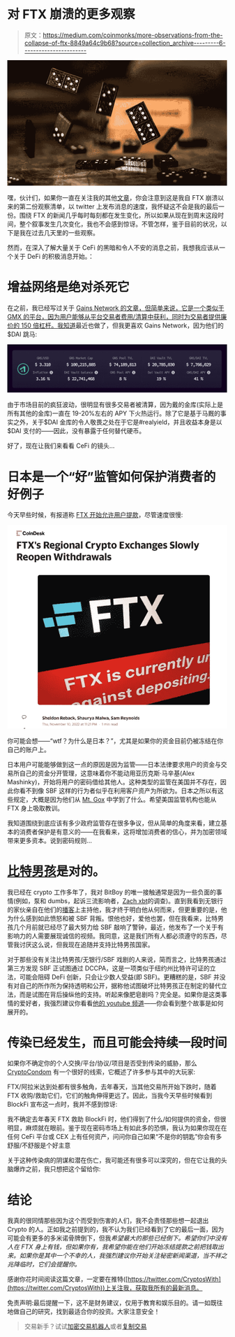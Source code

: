 # 对 FTX 崩溃的更多观察

> 原文：<https://medium.com/coinmonks/more-observations-from-the-collapse-of-ftx-8849a64c9b68?source=collection_archive---------6----------------------->

![](img/206f621ac99b6b6e1c5d203e1237b1a1.png)

嘿，伙计们，如果你一直在关注我的其他[文章](/coinmonks/observations-from-the-collapse-of-ftx-8d1d79d90e0)，你会注意到这是我自 FTX 崩溃以来的第二份观察清单，以 twitter 上发布消息的速度，我怀疑这不会是我的最后一份。围绕 FTX 的新闻几乎每时每刻都在发生变化，所以如果从现在到周末这段时间，整个叙事发生几次变化，我也不会感到惊讶。不管怎样，鉴于目前的状况，以下是我在过去几天里的一些观察。

然而，在深入了解大量关于 CeFi 的黑暗和令人不安的消息之前，我想我应该从一个关于 DeFi 的积极消息开始。：

# 增益网络是绝对杀死它

在之前，我已经写过关于 [Gains Network 的文章，但简单来说，它是一个类似于 GMX 的平台，因为用户能够从平台交易者费用/清算中获利，同时为交易者提供廉价的 150 倍杠杆。我知道](/coinmonks/gmx-competitors-3-places-where-you-can-own-part-of-the-casino-and-earn-realyield-7dacaf11a472)最近也做了，但我更喜欢 Gains Network，因为他们的$DAI 跳马:

![](img/fe1d4300353343782944cafd5f4f2749.png)

由于市场目前的疯狂波动，很明显有很多交易者被清算，因为戴的金库(实际上是所有其他的金库)一直在 19-20%左右的 APY 下火热运行。除了它是基于马厩的事实之外，关于$DAI 金库的令人敬畏之处在于它是#realyield，并且收益本身是以$DAI 支付的——因此，没有暴露于任何替代硬币。

好了，现在让我们来看看 CeFi 的镜头…

# 日本是一个“好”监管如何保护消费者的好例子

今天早些时候，有报道称 [FTX 开始允许用户提款](https://news.yahoo.com/ftxs-regional-crypto-exchanges-slowly-072134422.html)，尽管速度很慢:

![](img/79eaadd83ec29b97d7fa7fb1580bd2cf.png)

你可能会想——“wtf？为什么是日本？”，尤其是如果你的资金目前仍被冻结在你自己的账户上。

日本用户可能能够做到这一点的原因是因为监管——日本法律要求用户的资金与交易所自己的资金分开管理，这意味着你不能动用亚历克斯·马辛基(Alex Mashinky)，开始将用户的密码借给其他人。这种类型的监管在美国并不存在，因此你看不到像 SBF 这样的行为者似乎在利用客户资产为所欲为。日本之所以有这些规定，大概是因为他们从 [Mt. Gox](https://www.investopedia.com/terms/m/mt-gox.asp) 中学到了什么。希望美国监管机构也能从 FTX 身上吸取教训。

我知道围绕到底应该有多少政府监管存在很多争议，但从简单的角度来看，建立基本的消费者保护是有意义的——在我看来，这将增加消费者的信心，并为加密领域带来更多资本。说到密码规则…

# [比特男孩](https://www.youtube.com/channel/UCjemQfjaXAzA-95RKoy9n_g/videos)是对的。

我已经在 crypto 工作多年了，我对 BitBoy 的唯一接触通常是因为一些负面的事情(例如，泵和 dumbs，起诉三流影响者，[Zach xbt](https://medium.com/u/abc63bd6b00f?source=post_page-----8849a64c9b68--------------------------------)的调查)。直到我看到无银行的家伙亲自在他们的[播客](https://www.youtube.com/watch?v=yIxWvO3cgNg)上主持他，我才终于明白他从何而来，但更重要的是，他为什么感到如此愤怒和被 SBF 背叛。恨他也好，爱他也罢，但在我看来，比特男孩几个月前就已经尽了最大努力给 SBF 敲响了警钟，最近，他发布了一个关于有影响力的人需要展现诚信的视频。我同意，这是我们所有人都必须遵守的东西，尽管我讨厌这么说，但我现在追随并支持比特男孩国家。

对于那些没有关注比特男孩/无银行/SBF 戏剧的人来说，简而言之，比特男孩通过第三方发现 SBF 正试图通过 DCCPA，这是一项类似于纽约州比特许可证的立法，可能会阻碍 DeFi 创新，只会让少数人受益(即 SBF)。更糟糕的是，SBF 并没有对自己的所作所为保持透明和公开，据称他试图破坏比特男孩正在制定的替代立法，而是试图在背后操纵他的支持。听起来像肥皂剧吗？完全是。如果你是这类事情的爱好者，我强烈建议你看看[他的 youtube 频道](https://www.youtube.com/channel/UCjemQfjaXAzA-95RKoy9n_g/videos)——你会看到整个故事是如何展开的。

# 传染已经发生，而且可能会持续一段时间

如果你不确定你的个人交换/平台/协议/项目是否受到传染的威胁，那么 [CryptoCondom](https://twitter.com/crypto_condom) 有一个很好的线索，它概述了许多参与其中的大玩家:

FTX/阿拉米达到处都有很多触角，去年春天，当其他交易所开始下跌时，随着 FTX 收购/救助它们，它们的触角伸得更远了。因此，当我今天早些时候看到 BlockFi 宣布这一点时，我并不感到惊讶:

我不确定去年春天 FTX 救助 BlockFi 时，他们得到了什么/如何提供的资金，但很明显，麻烦就在眼前。鉴于现在密码市场上有如此多的恐惧，我认为如果你现在在任何 CeFi 平台或 CEX 上有任何资产，问问你自己如果“不是你的钥匙”你会有多舒服/不舒服是个好主意

关于这种传染病的阴谋和潜在伤亡，我可能还有很多可以深究的，但在它让我的头脑爆炸之前，我只想把这个留给你:

# 结论

我真的很同情那些因为这个而受到伤害的人们，我不会责怪那些想一起退出 Crypto 的人。正如我之前提到的，我不认为我们已经看到了它的最后一面，因为可能会有更多的多米诺骨牌倒下，但我*希望最大的那些已经倒下。希望你们中没有人在 FTX 身上有钱，但如果你有，我希望你能在他们开始冻结提款之前把钱取出来。如果你是其中一个不幸的人，我强烈建议你开始关注秘密新闻渠道，当不祥之兆降临时，它们会提醒你。*

感谢你花时间阅读这篇文章，一定要在推特([https://twitter.com/CryptosWith](https://twitter.com/CryptosWith))上关注我，获取我所有的最新消息。

免责声明:最后提醒一下，这不是财务建议，仅用于教育和娱乐目的。请一如既往地做自己的研究，找到最适合你的投资。大家注意安全！

> 交易新手？试试[加密交易机器人](/coinmonks/crypto-trading-bot-c2ffce8acb2a)或者[复制交易](/coinmonks/top-10-crypto-copy-trading-platforms-for-beginners-d0c37c7d698c)